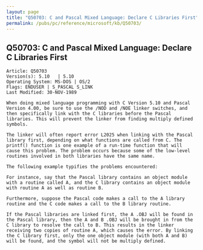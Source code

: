 ```yaml
---
layout: page
title: "Q50703: C and Pascal Mixed Language: Declare C Libraries First"
permalink: /pubs/pc/reference/microsoft/kb/Q50703/
---
```


## Q50703: C and Pascal Mixed Language: Declare C Libraries First

	Article: Q50703
	Version(s): 5.10   | 5.10
	Operating System: MS-DOS | OS/2
	Flags: ENDUSER | S_PASCAL S_LINK
	Last Modified: 30-NOV-1989
	
	When doing mixed language programming with C Version 5.10 and Pascal
	Version 4.00, be sure to use the /NOD and /NOE linker switches, and
	then specifically link with the C libraries before the Pascal
	libraries. This will prevent the linker from finding multiply defined
	symbols.
	
	The linker will often report error L2025 when linking with the Pascal
	library first, depending on what functions are called from C. The
	printf() function is one example of a run-time function that will
	cause this problem. The problem occurs because some of the low-level
	routines involved in both libraries have the same name.
	
	The following example typifies the problems encountered:
	
	For instance, say that the Pascal library contains an object module
	with a routine called A, and the C library contains an object module
	with routine A as well as routine B.
	
	Furthermore, suppose the Pascal code makes a call to the A library
	routine and the C code makes a call to the B library routine.
	
	If the Pascal libraries are linked first, the A .OBJ will be found in
	the Pascal library, then the A and B .OBJ will be brought in from the
	C library to resolve the call to B. This results in the linker
	receiving two copies of routine A, which causes the error. By linking
	the C library first, only the one object module (with both A and B)
	will be found, and the symbol will not be multiply defined.
